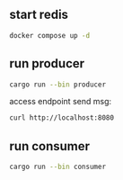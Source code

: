 ## start redis

```sh
docker compose up -d
```

## run producer

```sh
cargo run --bin producer
```

access endpoint send msg:

```sh
curl http://localhost:8080
```

## run consumer

```sh
cargo run --bin consumer
```